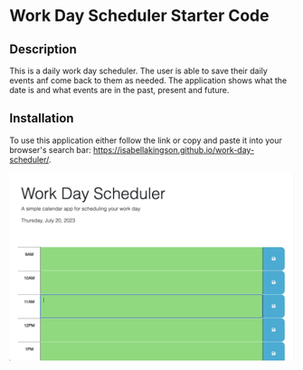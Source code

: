 # Work Day Scheduler Starter Code

## Description

This is a daily work day scheduler. The user is able to save their daily events anf come back to them as needed. The application shows what the date is and what events are in the past, present and future.

## Installation

To use this application either follow the link or copy and paste it into your browser's search bar: https://isabellakingson.github.io/work-day-scheduler/.

![Work day scheduler, a simple calendar app for scheduling your work day.](assets/screenshot.png)
